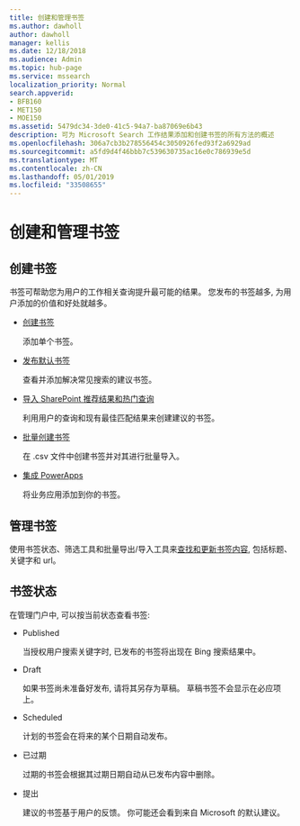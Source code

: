 ```yaml
---
title: 创建和管理书签
ms.author: dawholl
author: dawholl
manager: kellis
ms.date: 12/18/2018
ms.audience: Admin
ms.topic: hub-page
ms.service: mssearch
localization_priority: Normal
search.appverid:
- BFB160
- MET150
- MOE150
ms.assetid: 5479dc34-3de0-41c5-94a7-ba87069e6b43
description: 可为 Microsoft Search 工作结果添加和创建书签的所有方法的概述
ms.openlocfilehash: 306a7cb3b278556454c3050926fed93f2a6929ad
ms.sourcegitcommit: a5fd9d4f46bbb7c539630735ac16e0c786939e5d
ms.translationtype: MT
ms.contentlocale: zh-CN
ms.lasthandoff: 05/01/2019
ms.locfileid: "33508655"
---
```

# <a name="create-and-manage-bookmarks"></a>创建和管理书签

## <a name="create-bookmarks"></a>创建书签

书签可帮助您为用户的工作相关查询提升最可能的结果。 您发布的书签越多, 为用户添加的价值和好处就越多。
  
- [创建书签](create-bookmarks.md)
    
    添加单个书签。
    
- [发布默认书签](publish-default-bookmarks.md)
    
    查看并添加解决常见搜索的建议书签。
    
- [导入 SharePoint 推荐结果和热门查询](import-sharepoint-promoted-results-and-top-queries.md)
    
    利用用户的查询和现有最佳匹配结果来创建建议的书签。
    
- [批量创建书签](bulk-create-bookmarks.md)
    
    在 .csv 文件中创建书签并对其进行批量导入。
    
- [集成 PowerApps](integrate-powerapps.md)
    
    将业务应用添加到你的书签。
    
## <a name="manage-bookmarks"></a>管理书签

使用书签状态、筛选工具和批量导出/导入工具来[查找和更新书签内容](manage-bookmarks.md), 包括标题、关键字和 url。
  
## <a name="bookmark-status"></a>书签状态

在管理门户中, 可以按当前状态查看书签:
  
- Published
    
    当授权用户搜索关键字时, 已发布的书签将出现在 Bing 搜索结果中。
    
- Draft
    
    如果书签尚未准备好发布, 请将其另存为草稿。 草稿书签不会显示在必应项上。
    
- Scheduled
    
    计划的书签会在将来的某个日期自动发布。
    
- 已过期
    
    过期的书签会根据其过期日期自动从已发布内容中删除。
    
- 提出
    
    建议的书签基于用户的反馈。 你可能还会看到来自 Microsoft 的默认建议。

  


